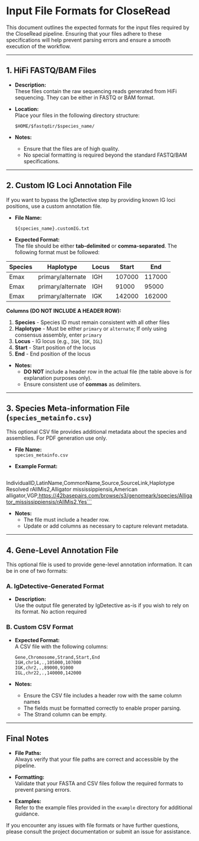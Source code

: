 # Input File Formats for CloseRead

This document outlines the expected formats for the input files required by the CloseRead pipeline. Ensuring that your files adhere to these specifications will help prevent parsing errors and ensure a smooth execution of the workflow.

---

## 1. HiFi FASTQ/BAM Files

- **Description:**  
  These files contain the raw sequencing reads generated from HiFi sequencing. They can be either in FASTQ or BAM format.
  
- **Location:**  
  Place your files in the following directory structure:
  ```
  $HOME/$fastqdir/$species_name/
  ```
  
- **Notes:**  
  - Ensure that the files are of high quality.
  - No special formatting is required beyond the standard FASTQ/BAM specifications.

---


## 2. Custom IG Loci Annotation File

If you want to bypass the IgDetective step by providing known IG loci positions, use a custom annotation file.

- **File Name:**  
  ```
  ${species_name}.customIG.txt
  ```

- **Expected Format:**  
  The file should be either **tab-delimited** or **comma-separated**. The following format must be followed:

| Species | Haplotype         | Locus | Start  | End    |
|---------|-------------------|-------|--------|--------|
| Emax    | primary/alternate | IGH   | 107000 | 117000 |
| Emax    | primary/alternate | IGH   | 91000  | 95000  |
| Emax    | primary/alternate | IGK   | 142000 | 162000 |

  **Columns (DO NOT INCLUDE A HEADER ROW):**
  1. **Species** - Species ID must remain consistent with all other files
  2. **Haplotype** - Must be either `primary` or `alternate`; If only using consensus assembly, enter `primary`
  3. **Locus** - IG locus (e.g., `IGH`, `IGK`, `IGL`)
  4. **Start** - Start position of the locus
  5. **End** - End position of the locus

- **Notes:**  
  - **DO NOT** include a header row in the actual file (the table above is for explanation purposes only).
  - Ensure consistent use of **commas** as delimiters.

---

## 3. Species Meta-information File (`species_metainfo.csv`)

This optional CSV file provides additional metadata about the species and assemblies. For PDF generation use only.

- **File Name:**  
  `species_metainfo.csv`
  
- **Example Format:**

  ```csv
IndividualID,LatinName,CommonName,Source,SourceLink,Haplotype Resolved
rAllMis2,Alligator mississippiensis,American alligator,VGP,https://42basepairs.com/browse/s3/genomeark/species/Alligator_mississippiensis/rAllMis2,Yes```

- **Notes:**  
  - The file must include a header row.
  - Update or add columns as necessary to capture relevant metadata.

---

## 4. Gene-Level Annotation File

This optional file is used to provide gene-level annotation information. It can be in one of two formats:

### A. IgDetective-Generated Format

- **Description:**  
  Use the output file generated by IgDetective as-is if you wish to rely on its format. No action required

### B. Custom CSV Format

- **Expected Format:**  
  A CSV file with the following columns:
  
  ```csv
  Gene,Chromosome,Strand,Start,End
  IGH,chr14,.,105000,107000
  IGK,chr2,.,89000,91000
  IGL,chr22,.,140000,142000
  ```

- **Notes:**  
  - Ensure the CSV file includes a header row with the same column names
  - The fields must be formatted correctly to enable proper parsing.
  - The Strand column can be empty.

---

## Final Notes

- **File Paths:**  
  Always verify that your file paths are correct and accessible by the pipeline.
  
- **Formatting:**  
  Validate that your FASTA and CSV files follow the required formats to prevent parsing errors.

- **Examples:**  
  Refer to the example files provided in the `example` directory for additional guidance.

If you encounter any issues with file formats or have further questions, please consult the project documentation or submit an issue for assistance.
